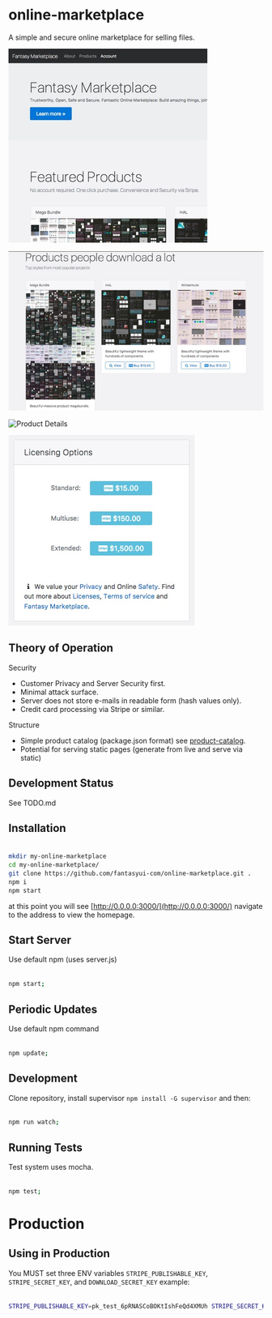 # online-marketplace
A simple and secure online marketplace for selling files.

![Opening Intro](screenshots/a.jpg "Opening Intro")

![Product Layout](screenshots/b.jpg "Product Layout")

![Product Details](screenshots/c.jpg "Product
 Details")

![Licensing](screenshots/d.jpg "Licensing")

## Theory of Operation

Security

- Customer Privacy and Server Security first.
- Minimal attack surface.
- Server does not store e-mails in readable form (hash values only).
- Credit card processing via Stripe or similar.

Structure

- Simple product catalog (package.json format) see [product-catalog](https://github.com/fantasyui-com/product-catalog).
- Potential for serving static pages (generate from live and serve via static)

## Development Status

See TODO.md

## Installation

```sh

mkdir my-online-marketplace
cd my-online-marketplace/
git clone https://github.com/fantasyui-com/online-marketplace.git .
npm i
npm start

```

at this point you will see [http://0.0.0.0:3000/](http://0.0.0.0:3000/)
navigate to the address to view the homepage.


## Start Server

Use default npm (uses server.js)

```sh

npm start;

```

## Periodic Updates

Use default npm command

```sh

npm update;

```

## Development

Clone repository, install supervisor ```npm install -G supervisor``` and then:

```sh

npm run watch;

```

## Running Tests

Test system uses mocha.

```sh

npm test;

```

# Production

## Using in Production

You MUST set three ENV variables ```STRIPE_PUBLISHABLE_KEY```,
```STRIPE_SECRET_KEY```, and ```DOWNLOAD_SECRET_KEY``` example:

```sh

STRIPE_PUBLISHABLE_KEY=pk_test_6pRNASCoBOKtIshFeQd4XMUh STRIPE_SECRET_KEY=sk_test_BQokikJOvBiI2HlWgH4olfQ2 DOWNLOAD_SECRET_KEY=sk_test_c40aeeb535784f3fa179b107c5ee8e99 node server.js

```

